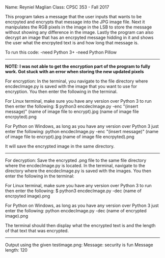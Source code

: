 Name: Reyniel Maglian
Class: CPSC 353 - Fall 2017

This program takes a message that the user inputs that wants to be encrpyted and encrypts that message into the JPG image file. Next it manipulates the RGB pixels in the image in the LSB to store the message without showing any difference in the image. Lastly the program can also decrypt an image that has an encrpyted message hidding in it and shows the user what the encrpyted text is and how long that message is. 

To run this code:
-need Python 3+
-need Python Pillow

-----------------------------------------------------------------------------------------
****NOTE: I was not able to get the encryption part of the program to fully work. Got stuck with an error when storing the new updated pixels****

For encryption: 
In the terminal, you navigate to the file directory where encdecImage.py is saved with the image that you want to use for encryption. You then enter the following in the terminal.

For Linux terminal, make sure you have any version over Python 3 to run then enter the following:
$ python3 encdecImage.py -enc "(insert message)" (name of image file to encrypt).jpg (name of image file encrpyted).png 

For Python on Windows, as long as you have any version over Python 3 just enter the following:
python encdecImage.py -enc "(insert message)" (name of image file to encrypt).jpg (name of image file encrpyted).png

It will save the encrypted image in the same directory. 

-----------------------------------------------------------------------------------------

For decryption:
Save the encrypted .png file to the same file directory where the encdecImage.py is located.
In the terminal, navigate to the directory where the encdecImage.py is saved with the images. You then enter the following in the terminal:

For Linux terminal, make sure you have any version over Python 3 to run then enter the following:
$ python3 encdecImage.py -dec (name of encrpyted image).png

For Python on Windows, as long as you have any version over Python 3 just enter the following:
python encdecImage.py -dec (name of encrypted image).png

The terminal should then display what the encrypted text is and the length of that text that was encrypted.

-----------------------------------------------------------------------------------------

Output using the given testimage.png:
Message:
security is fun
Message length:
120
